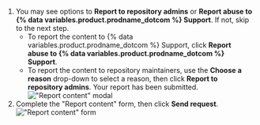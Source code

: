 1. You may see options to **Report to repository admins** or **Report abuse to {% data variables.product.prodname_dotcom %} Support**. If not, skip to the next step.
   - To report the content to {% data variables.product.prodname_dotcom %} Support, click **Report abuse to {% data variables.product.prodname_dotcom %} Support**.
   - To report the content to repository maintainers, use the **Choose a reason** drop-down to select a reason, then click **Report to repository admins**. Your report has been submitted.
     !["Report content" modal](/assets/images/help/repository/report-content-modal.png)
2. Complete the "Report content" form, then click **Send request**.
   !["Report content" form](/assets/images/help/repository/report-content-to-support-form.png)
